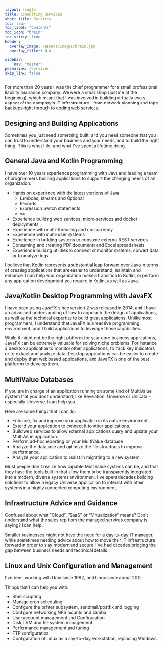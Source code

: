 ```yaml
---
layout: single
title: Consulting Services
short_title: Services
toc: true
toc_label: "Contents"
toc_icon: "brain"
toc_sticky: true
header:
  overlay_image: /assets/images/brain.jpg
  overlay_filter: 0.4

sidebar:
    nav: "master"
permalink: /services
skip_link: false
---
```


For more than 20 years I was the chief programmer for a small professional liability insurance company.  We were a small shop (just me at the beginning), which meant that I was involved in building virtually every aspect of the company's IT infrastructure - from network planning and tape backups right through to coding web services.

## Designing and Building Applications

Sometimes you just need something built, and you need someone that you can trust to understand your business and your needs, and to build the right thing.  This is what I do, and what I've spent a lifetime doing.

## General Java and Kotlin Programming

I have over 10 years experience programming with Java and leading a team of programmers building applications to support the changing needs of an organization.

* Hands on experience with the latest versions of Java
  * Lambdas, streams and Optional
  * Records
  * Expression Switch statements
  * var
* Experience building web services, micro-services and docker deployments
* Experience with multi-threading and concurrency
* Experience with multi-user systems
* Experience in building systems to consume external REST services
* Consuming and creating PDF documents and Excel spreadsheets
* Experience building utilities to connect or monitor systems, convert data or to analyze logs.

I believe that Kotlin represents a substantial leap forward over Java in terms of creating applications that are easier to understand, maintain and enhance.  I can help your organization make a transition to Kotlin, or perform any application development you require in Kotlin, as well as Java.

## Java/Kotlin Desktop Programming with JavaFX

I have been using JavaFX since version 2 was released in 2014, and I have an advanced understanding of how to approach the design of applications, as well as the technical expertise to build great applications.  Unlike most programmers, I understand that JavaFX is a reactive programming environment, and I build applications to leverage those capabilities.

While it might not be the right platform for your core business applications, JavaFX can be extremely valuable for solving niche problems.  For instance a desktop application to monitor other applications, to track key indicators or to extract and analyze data.  Desktop applications can be easier to create and deploy than web based applications, and JavaFX is one of the best platforms to develop them.

## MultiValue Databases

If you are in charge of an application running on some kind of MultiValue system that you don't understand, like Revelation, Universe or UniData - especially Universe.  I can help you.  

Here are some things that I can do:

* Enhance, fix and improve your application in its native environment.
* Extend your application to connect it to other applications.
* Build web services to allow external applications query and update your MultiValue application.
* Perform ad-hoc reporting on your MultiValue database
* Analyze the database and optimize the file structures to improve performance.
* Analyze your application to assist in migrating to a new system.

Most people don't realize how capable MultiValue systems can be, and that they have the tools built in that allow them to be transparently integrated into a modern, diverse systems environment.  I've spent decades building solutions to allow a legacy Universe application to interact with other systems in a highly connected computing environment.

## Infrastructure Advice and Guidance

Confused about what "Cloud", "SaaS" or "Virtualization" means?  Don't understand what the sales rep from the managed services company is saying?  I can help.

Smaller businesses might not have the need for a day-to-day IT manager, while sometimes needing advice about how to move their IT infrastructure forward in order to stay modern and secure.  I've had decades bridging the gap between business needs and technical details.

## Linux and Unix Configuration and Management

I've been working with Unix since 1992, and Linux since about 2010.

Things that I can help you with:

* Shell scripting
* Manage cron scheduling
* Configure the printer subsystem, sendmail/postfix and logging
* Configure networking,NFS mounts and Samba
* User account management and Configuration
* Disk, LVM and file system management
* Performance management and tuning
* FTP configuration
* Configuration of Linux as a day-to-day workstation, replacing Windows

